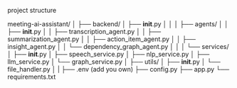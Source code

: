 project structure 


meeting-ai-assistant/
│
├── backend/
│   ├── __init__.py
│   │
│   ├── agents/
│   │   ├── __init__.py
│   │   ├── transcription_agent.py
│   │   ├── summarization_agent.py
│   │   ├── action_item_agent.py
│   │   ├── insight_agent.py
│   │   └── dependency_graph_agent.py
│   │
│   └── services/
│       ├── __init__.py
│       ├── speech_service.py
│       ├── nlp_service.py
│       ├── llm_service.py
│       └── graph_service.py
│
├── utils/
│   ├── __init__.py
│   └── file_handler.py
│
|
├── .env (add you own)
├── config.py 
├── app.py
└── requirements.txt